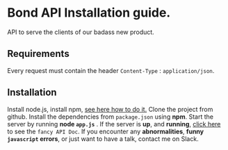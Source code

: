 # Bond API Installation guide.
API to serve the clients of our badass new product. 

## Requirements
Every request must contain the header `Content-Type` : `application/json`.

## Installation
 Install node.js, install npm, [see here how to do it.](http://blog.teamtreehouse.com/install-node-js-npm-windows)
 Clone the project from github. 
 Install the dependencies from `package.json` using **npm**.
 Start the server by running **node `app.js`** .
 If the server is **up**, and **running**, [click here](http://localhost:3000) to see the `fancy API Doc`.
 If you encounter any **abnormalities**, **funny `javascript` errors**, or just want to have a talk, contact me on Slack.